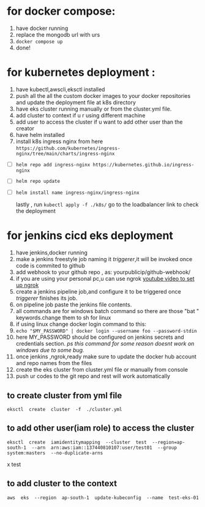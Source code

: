 # for docker compose:

 1. have docker running
 2. replace the mongodb url with urs
 3. `docker compose up`
 4. done!

# for kubernetes deployment :

 1. have kubectl,awscli,eksctl installed
 2. push all the all the custom docker images to your docker repositories and update the deployment file at k8s directory
 3. have eks cluster running manually or from the cluster.yml file.
 4. add cluster to context if u r using different machine
 5. add user to access the cluster if u want to add other user than the creator
 6. have helm installed 
 7. install k8s ingress nginx from here `https://github.com/kubernetes/ingress-nginx/tree/main/charts/ingress-nginx`
 
 - [ ] `helm repo add ingress-nginx https://kubernetes.github.io/ingress-nginx`
 - [ ] `helm repo update`
 - [ ] `helm install name ingress-nginx/ingress-nginx`
 

    lastly , run `kubectl apply -f ./k8s/`
  go to the loadbalancer link to check the deployment

# for jenkins cicd eks deployment

 1. have jenkins,docker running
 2. make a jenkins freestyle job naming it *triggerer*,it will be invoked once code is commited to github
 3. add webhook to your github repo , as: yourpublicip/github-webhook/
 4. if you are using your personal pc,u can use ngrok [youtube video to set up ngrok](https://youtu.be/adVWQc8T9qg)
 5. create a jenkins pipeline job,and configure it to be triggered once *triggerer* finishes its job.
 6. on pipeline job paste the jenkins file contents.
 7. all commands are for windows batch command so there are those "bat " keywords.change them to sh for linux
 8. if using linux change docker login command to this:
 9. `echo "$MY_PASSWORD" | docker login --username foo --password-stdin`
 10. here MY_PASSWORD should be configured on jenkins secrets and credentials section. *ps this command for some reason doesnt work on windows due to some bug.* 
 11. once jenkins ,ngrok,ready make sure to update the docker hub account and repo names from the files
 12. create the eks cluster from cluster.yml file or manually from console
 13. push ur codes to the git repo and rest will work automatically


## to create cluster from yml file

    eksctl  create  cluster  -f  ./cluster.yml
## to add other user(iam role) to access the cluster

    eksctl  create  iamidentitymapping  --cluster  test  --region=ap-south-1  --arn  arn:aws:iam::137440810107:user/test01  --group  system:masters  --no-duplicate-arns



x
    test

## to add cluster to the context

    aws  eks  --region  ap-south-1  update-kubeconfig  --name  test-eks-01
    
